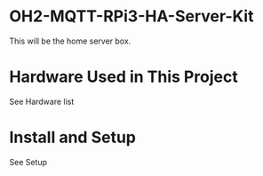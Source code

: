 # OH2-MQTT-RPi3-HA-Server-Kit
This will be the home server box.

# Hardware Used in This Project
See Hardware list

# Install and Setup
See Setup
